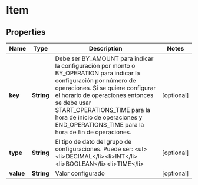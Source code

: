 # Item

## Properties
Name | Type | Description | Notes
------------ | ------------- | ------------- | -------------
**key** | **String** | Debe ser BY_AMOUNT para indicar la configuración por monto o BY_OPERATION para indicar la configuración por número de operaciones. Si se quiere configurar el horario de operaciones entonces se debe usar START_OPERATIONS_TIME para la hora de inicio de operaciones y END_OPERATIONS_TIME para la hora de fin de operaciones. |  [optional]
**type** | **String** | El tipo de dato del grupo de configuraciones. Puede ser: &lt;ul&gt;&lt;li&gt;DECIMAL&lt;/li&gt;&lt;li&gt;INT&lt;/li&gt;&lt;li&gt;BOOLEAN&lt;/li&gt;&lt;li&gt;TIME&lt;/li&gt; |  [optional]
**value** | **String** | Valor configurado |  [optional]
